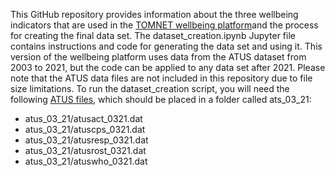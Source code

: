 This GitHub repository provides information about the three wellbeing indicators that are used in the [TOMNET wellbeing platform](https://tomnetutc.github.io/wbeat/#/about)and the process for creating the final data set. The dataset_creation.ipynb Jupyter file contains instructions and code for generating the data set and using it. This version of the wellbeing platform uses data from the ATUS dataset from 2003 to 2021, but the code can be applied to any data set after 2021. Please note that the ATUS data files are not included in this repository due to file size limitations. To run the dataset_creation script, you will need the following [ATUS files](https://www.bls.gov/tus/data/datafiles-0321.htm), which should be placed in a folder called ats_03_21:
* atus_03_21/atusact_0321.dat
* atus_03_21/atuscps_0321.dat
* atus_03_21/atusresp_0321.dat
* atus_03_21/atusrost_0321.dat
* atus_03_21/atuswho_0321.dat
        